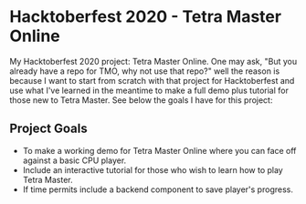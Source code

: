 # Hacktoberfest 2020 - Tetra Master Online
My Hacktoberfest 2020 project: Tetra Master Online. One may ask, "But you already have a repo for TMO, why not use that repo?" well the reason is because I want to start from scratch with that project for Hacktoberfest and use what I've learned in the meantime to make a full demo plus tutorial for those new to Tetra Master. See below the goals I have for this project:

## Project Goals

* To make a working demo for Tetra Master Online where you can face off against a basic CPU player.
* Include an interactive tutorial for those who wish to learn how to play Tetra Master.
* If time permits include a backend component to save player's progress.

